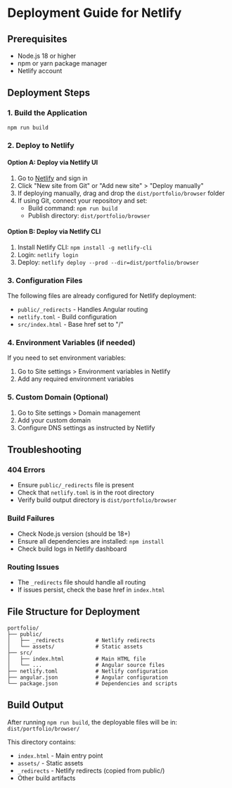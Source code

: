 # Deployment Guide for Netlify

## Prerequisites
- Node.js 18 or higher
- npm or yarn package manager
- Netlify account

## Deployment Steps

### 1. Build the Application
```bash
npm run build
```

### 2. Deploy to Netlify

#### Option A: Deploy via Netlify UI
1. Go to [Netlify](https://netlify.com) and sign in
2. Click "New site from Git" or "Add new site" > "Deploy manually"
3. If deploying manually, drag and drop the `dist/portfolio/browser` folder
4. If using Git, connect your repository and set:
   - Build command: `npm run build`
   - Publish directory: `dist/portfolio/browser`

#### Option B: Deploy via Netlify CLI
1. Install Netlify CLI: `npm install -g netlify-cli`
2. Login: `netlify login`
3. Deploy: `netlify deploy --prod --dir=dist/portfolio/browser`

### 3. Configuration Files

The following files are already configured for Netlify deployment:

- `public/_redirects` - Handles Angular routing
- `netlify.toml` - Build configuration
- `src/index.html` - Base href set to "/"

### 4. Environment Variables (if needed)

If you need to set environment variables:
1. Go to Site settings > Environment variables in Netlify
2. Add any required environment variables

### 5. Custom Domain (Optional)

1. Go to Site settings > Domain management
2. Add your custom domain
3. Configure DNS settings as instructed by Netlify

## Troubleshooting

### 404 Errors
- Ensure `public/_redirects` file is present
- Check that `netlify.toml` is in the root directory
- Verify build output directory is `dist/portfolio/browser`

### Build Failures
- Check Node.js version (should be 18+)
- Ensure all dependencies are installed: `npm install`
- Check build logs in Netlify dashboard

### Routing Issues
- The `_redirects` file should handle all routing
- If issues persist, check the base href in `index.html`

## File Structure for Deployment

```
portfolio/
├── public/
│   ├── _redirects          # Netlify redirects
│   └── assets/             # Static assets
├── src/
│   ├── index.html          # Main HTML file
│   └── ...                 # Angular source files
├── netlify.toml            # Netlify configuration
├── angular.json            # Angular configuration
└── package.json            # Dependencies and scripts
```

## Build Output

After running `npm run build`, the deployable files will be in:
`dist/portfolio/browser/`

This directory contains:
- `index.html` - Main entry point
- `assets/` - Static assets
- `_redirects` - Netlify redirects (copied from public/)
- Other build artifacts 